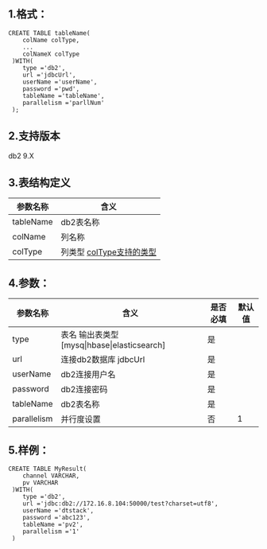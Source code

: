 ## 1.格式：
```
CREATE TABLE tableName(
    colName colType,
    ...
    colNameX colType
 )WITH(
    type ='db2',
    url ='jdbcUrl',
    userName ='userName',
    password ='pwd',
    tableName ='tableName',
    parallelism ='parllNum'
 );

```

## 2.支持版本
 db2 9.X
 
## 3.表结构定义
 
|参数名称|含义|
|----|---|
| tableName| db2表名称|
| colName | 列名称|
| colType | 列类型 [colType支持的类型](docs/colType.md)|

## 4.参数：

|参数名称|含义|是否必填|默认值|
|----|----|----|----|
| type |表名 输出表类型[mysq&#124;hbase&#124;elasticsearch]|是||
| url | 连接db2数据库 jdbcUrl |是||
| userName | db2连接用户名 |是||
| password | db2连接密码|是||
| tableName | db2表名称|是||
| parallelism | 并行度设置|否|1|
  
## 5.样例：
```
CREATE TABLE MyResult(
    channel VARCHAR,
    pv VARCHAR
 )WITH(
    type ='db2',
    url ='jdbc:db2://172.16.8.104:50000/test?charset=utf8',
    userName ='dtstack',
    password ='abc123',
    tableName ='pv2',
    parallelism ='1'
 )
 ```